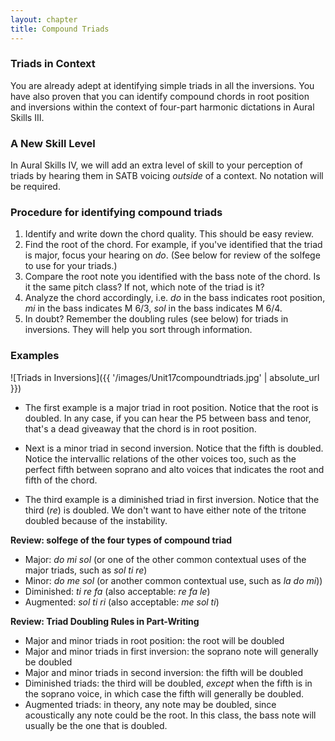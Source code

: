 ```yaml
---
layout: chapter
title: Compound Triads
---
```


### Triads in Context

You are already adept at identifying simple triads in all the inversions. You have also proven that you can identify compound chords in root position and inversions within the context of four-part harmonic dictations in Aural Skills III.

### A New Skill Level

In Aural Skills IV, we will add an extra level of skill to your perception of triads by hearing them in SATB voicing *outside* of a context. No notation will be required.

### Procedure for identifying compound triads

1. Identify and write down the chord quality. This should be easy review.
2. Find the root of the chord. For example, if you've identified that the triad is major, focus your hearing on *do*. (See below for review of the solfege to use for your triads.) 
3. Compare the root note you identified with the bass note of the chord. Is it the same pitch class? If not, which note of the triad is it?
4. Analyze the chord accordingly, i.e. *do* in the bass indicates root position, *mi* in the bass indicates M 6/3, *sol* in the bass indicates M 6/4.
5. In doubt? Remember the doubling rules (see below) for triads in inversions. They will help you sort through information.

### Examples

![Triads in Inversions]({{ '/images/Unit17compoundtriads.jpg' | absolute_url }})

- The first example is a major triad in root position. Notice that the root is doubled. In any case, if you can hear the P5 between bass and tenor, that's a dead giveaway that the chord is in root position.

- Next is a minor triad in second inversion. Notice that the fifth is doubled. Notice the intervallic relations of the other voices too, such as the perfect fifth between soprano and alto voices that indicates the root and fifth of the chord.

- The third example is a diminished triad in first inversion. Notice that the third (*re*) is doubled. We don't want to have either note of the tritone doubled because of the instability.

**Review: solfege of the four types of compound triad**

- Major: *do mi sol* (or one of the other common contextual uses of the major triads, such as *sol ti re*)
- Minor: *do me sol* (or another common contextual use, such as *la do mi*))
- Diminished: *ti re fa* (also acceptable: *re fa le*)
- Augmented: *sol ti ri* (also acceptable: *me sol ti*)

**Review: Triad Doubling Rules in Part-Writing**

- Major and minor triads in root position: the root will be doubled
- Major and minor triads in first inversion: the soprano note will generally be doubled
- Major and minor triads in second inversion: the fifth will be doubled
- Diminished triads: the third will be doubled, *except* when the fifth is in the soprano voice, in which case the fifth will generally be doubled.
- Augmented triads: in theory, any note may be doubled, since acoustically any note could be the root. In this class, the bass note will usually be the one that is doubled.
